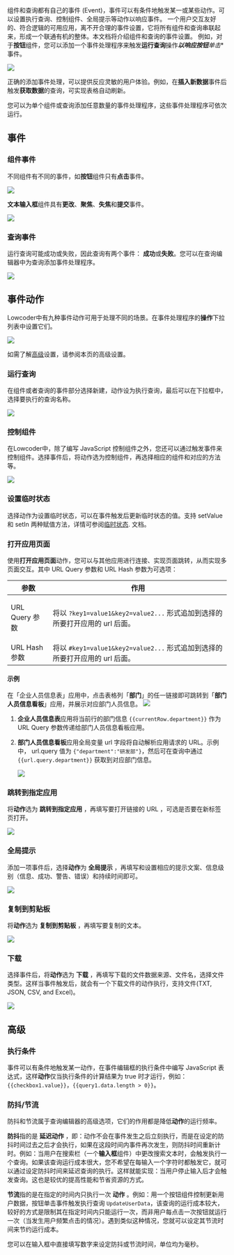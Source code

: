 组件和查询都有自己的事件 (Event)，事件可以有条件地触发某一或某些动作。可以设置执行查询、控制组件、全局提示等动作以响应事件。 一个用户交互友好的、符合逻辑的可用应用，离不开合理的事件设置，它将所有组件和查询串联起来，形成一个联通有机的整体。本文档将介绍组件和查询的事件设置。
例如，对于**按钮**组件，您可以添加一个事件处理程序来触发**运行查询**操作***以响应按钮**单击**事件。

![](assets/image%20(8)%20(1).png)

正确的添加事件处理，可以提供反应灵敏的用户体验。例如，在**插入新数据**事件后触发**获取数据**的查询，可实现表格自动刷新。

您可以为单个组件或查询添加任意数量的事件处理程序，这些事件处理程序可依次运行。

## 事件

### 组件事件

不同组件有不同的事件，如**按钮**组件只有**点击**事件。

![](assets/Component-events.png)

**文本输入框**组件具有**更改**、**聚焦**、**失焦**和**提交**事件。

![](assets/image%20(10)%20(1).png)

### 查询事件

运行查询可能成功或失败，因此查询有两个事件： **成功**或**失败**。您可以在查询编辑器中为查询添加事件处理程序。

![](assets/image%20(38).png)

## 事件动作

Lowcoder中有九种事件动作可用于处理不同的场景。在事件处理程序的**操作**下拉列表中设置它们。

![](assets/image%20(9)%20(1).png)

如需了解[高级](event-handlers.md#高级)设置，请参阅本页的高级设置。

### 运行查询

在组件或者查询的事件部分选择新建，动作设为执行查询，最后可以在下拉框中，选择要执行的查询名称。

![](assets/image%20(7)%20(1).png)

### 控制组件

在Lowcoder中，除了编写 JavaScript 控制组件之外，您还可以通过触发事件来控制组件。选择事件后，将动作选为控制组件，再选择相应的组件和对应的方法等。

![](assets/image%20(29).png)

### 设置临时状态

选择动作为设置临时状态，可以在事件触发后更新临时状态的值。支持 setValue 和 setIn 两种赋值方法，详情可参阅[临时状态](write-javascript/temporary-state.md).&#x20;文档。

### 打开应用页面

使用**打开应用页面**动作，您可以与其他应用进行连接、实现页面跳转，从而实现多页面交互。其中 URL Query 参数和 URL Hash 参数为可选项：

| 参数                      | 作用                                                                                                    |
| ------------------------- | ------------------------------------------------------------------------------------------------------- |
| <p>URL Query 参数<br></p> | <p>将以 <code>?key1=value1&#x26;key2=value2...</code> 形式追加到选择的所要打开应用的 url 后面。<br></p> |
| URL Hash 参数             | 将以 `#key1=value1&key2=value2...` 形式追加到选择的所要打开应用的 url 后面。                            |

#### **示例**

在「企业人员信息表」应用中，点击表格列「**部门**」的任一链接即可跳转到「**部门人员信息看板**」应用，并展示对应部门人员信息。
![](assets/image%20(20)%20(1).png)

1.  **企业人员信息表**应用将当前行的部门信息 `{{currentRow.department}}` 作为 URL Query 参数传递给部门人员信息看板应用。

    
2. **部门人员信息看板**应用全局变量 url 字段将自动解析应用请求的 URL。示例中， url.query 值为 `{"department":"研发部"}`，然后可在查询中通过 `{{url.query.department}}` 获取到对应部门信息。

    ![](assets/image%20(14).png)

### 跳转到指定应用

将**动作**选为 **跳转到指定应用** ，再填写要打开链接的 URL ，可选是否要在新标签页打开。

![](assets/image%20(6)%20(1).png)

### 全局提示

添加一项事件后，选择**动作**为 **全局提示** ，再填写和设置相应的提示文案、信息级别（信息、成功、警告、错误）和持续时间即可。

![](assets/image%20(25).png)

### 复制到剪贴板

将**动作**选为 **复制到剪贴板** ，再填写要复制的文本。

![](assets/image%20(35)%20(1).png)

### 下载

选择事件后，将**动作**选为 **下载** ，再填写下载的文件数据来源、文件名，选择文件类型。这样当事件触发后，就会有一个下载文件的动作执行，支持文件(TXT, JSON, CSV, and Excel)。

![](<./assets/Export-data.png>)

## 高级

### 执行条件

事件可以有条件地触发某一动作，在事件编辑框的执行条件中编写 JavaScript 表达式，这样**动作**仅当执行条件的计算结果为 true 时才运行，例如：`{{checkbox1.value}}`，`{{query1.data.length > 0}}`。

### 防抖/节流

防抖和节流属于查询编辑器的高级选项，它们的作用都是降低**动作**的运行频率。

**防抖**指的是 **延迟动作** ，即：动作不会在事件发生之后立刻执行，而是在设定的防抖时间过去之后才会执行，如果在这段时间内事件再次发生，则防抖时间重新计时。例如：当用户在搜索栏（一个**输入框**组件）中更改搜索文本时，会触发执行一个查询。如果该查询运行成本很大，您不希望在每输入一个字符时都触发它，就可以通过设定防抖时间来延迟查询的执行。这样就能实现：当用户停止输入后才会触发查询。这也是较优的提高性能和节省资源的方式。

**节流**指的是在指定的时间内只执行一次 **动作** 。例如：用一个按钮组件控制更新用户数据，按钮单击事件触发执行查询 `UpdateUserData`，该查询的运行成本较大，较好的方式是限制其在指定时间内只能运行一次，而非用户每点击一次按钮就运行一次（当发生用户频繁点击的情况）。遇到类似这种情况，您就可以设定其节流时间来节约运行成本。

您可以在输入框中直接填写数字来设定防抖或节流时间，单位均为毫秒。